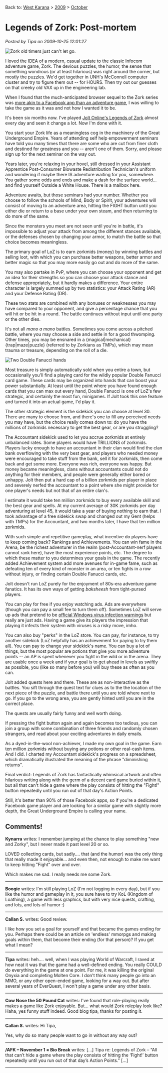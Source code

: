 Back to: [West Karana](/posts/westkarana.md) > [2009](/posts/2009/westkarana.md) > [October](./westkarana.md)
# Legends of Zork: Post-mortem

*Posted by Tipa on 2009-10-25 12:01:27*

![Zork old timers just can't let go.](../../../uploads/2009/10/lozbanner1.png "Zork old timers just can't let go.")

I loved the IDEA of a modern, casual update to the classic Infocom adventure game, Zork. The devious puzzles, the humor, the sense that something wondrous (or at least hilarious) was right around the corner, but mostly the puzzles. We'd get together in UNH's McConnell computer cluster and try to figure them out -- for HOURS. Then try out our guesses on that creeky old VAX up in the engineering lab.

When I found that the much-anticipated browser sequel to the Zork series was [more akin to a Facebook app than an adventure game](../../../index.php/2009/04/15/legends-of-zork-goes-live/), I was willing to take the game as it was and not how I wanted it to be.

It's been six months now. I've played [Jolt Online's Legends of Zork](http://legendsofzork.com/) almost every day and seen it change a lot. Now I'm done with it.

You start your Zork life as a meaningless cog in the machinery of the Great Underground Empire. Years of attending self help empowerment seminars have told you many times that there are some who are cut from finer cloth and destined for greatness and you -- aren't one of them. Sorry, and please sign up for the next seminar on the way out.

Years later, you're relaxing in your hovel, still dressed in your Assistant Apprentice Post-Consumer Biowaste Redistribution Technician's uniform and wondering if maybe there IS adventure waiting for you, somewhere. You gather some odds and ends and make a dash for the surface world... and find yourself Outside a White House. There is a mailbox here.

Adventure awaits, but those seminars had your number. Whether you choose to follow the schools of Mind, Body or Spirit, your adventures will consist of moving to an adventure area, hitting the FIGHT button until you either die or return to a base under your own steam, and then returning to do more of the same.

Since the monsters you meet are not seen until you're in battle, it's impossible to adjust your attack from among the different stances available, or the defenses chosen by changing your armor, to match the battle so that choice becomes meaningless.

The primary goal of LoZ is to earn zorkmids (money) by winning battles and selling loot, with which you can purchase better weapons, better armor and better magic so that you may more easily go out and do more of the same.

You may also partake in PvP, where you can choose your opponent and get an idea for their strengths so you can choose your attack stance and defense appropriately, but it hardly makes a difference. Your entire character is largely summed up by two statistics: your Attack Rating (AR) and your Defense Rating (DR).

These two stats are combined with any bonuses or weaknesses you may have compared to your opponent, and give a percentage chance that you will hit or be hit in a round. The battle continues without input until one party or the other dies.

It's not all *mano a mano* battles. Sometimes you come across a pitched battle, where you may choose a side and settle in for a good thwomping. Other times, you may be ensnared in a {magical|mechanical} {trap|maze|puzzle} (referred to by Zorkians as TMPs), which may mean trauma or treasure, depending on the roll of a die.

![Two Double Fanucci hands](../../../uploads/2009/10/Fullscreen-capture-10252009-121511-PM.jpg "Two Double Fanucci hands")

Most treasure is simply automatically sold when you entire a town, but occasionally you'll find a playing card for the wildly popular Double Fanucci card game. These cards may be organized into hands that can boost your power substantially. At least until the point where you have found enough cards that you can max out every hand, Double Fanucci is one of LoZ's few strategic, and certainly the most fun, minigames. If Jolt took this one feature and turned it into an actual game, I'd play it.

The other strategic element is the sidekick you can choose at level 30. There are many to choose from, and there's one to fill any perceived needs you may have, but the choice really comes down to: do you have the millions of zorkmids necessary to get the best gear, or are you struggling?

The Accountant sidekick used to let you accrue zorkmids at entirely unbalanced rates. Some players would have TRILLIONS of zorkmids. Players lucky enough to have an accountant in their clan would find the clan bank overflowing with the very best gear, and players who needed money were encouraged to take stuff from the bank, sell it for zorkmids, then come back and get some more. Everyone was rich, everyone was happy. But money became meaningless, clans without accountants could not do anything for their members, and people were generally either bored or unhappy. Jolt then put a hard cap of a billion zorkmids per player in place and severely nerfed the accountant to a point where she might provide for one player's needs but not that of an entire clan's.

I estimate it would take ten million zorkmids to buy every available skill and the best gear and spells. At my current average of 30K zorkmids per day adventuring at level 45, it would take a year of buying nothing to earn that. I took advantage of a free sidekick swap and changed out my Gent (helps with TMPs) for the Accountant, and two months later, I have that ten million zorkmids.

With such simple and repetitive gameplay, what incentive do players have to keep coming back? Rankings and Achievements. You can win fame in the Arena, be the richest adventurer in the realm (post-Accountant-nerf players cannot rank here), have the most experience points, etc. The degree to which these matter to you determines your goals in the game. The recently added Achievement system add more avenues for in-game fame, such as defeating ten of every kind of monster in an area, or ten fights in a row without injury, or finding certain Double Fanucci cards, etc.

Jolt doesn't run LoZ purely for the enjoyment of 80s-era adventure game fanatics. It has its own ways of getting *baksheesh* from tight-pursed players.

You can play for free if you enjoy watching ads. Ads are everywhere (though you can pay a small fee to turn them off). Sometimes LoZ will serve up ads that pretend to be [official Windows virus infection warnings](http://forums.joltonline.com/showthread.php?t=599614) but really are just ads. Having a game give its players the impression that playing it infects their system with viruses is a risky move, imho.

You can also buy "perks" in the LoZ store. You can pay, for instance, to try another sidekick (LoZ helpfully has an achievement for paying to try them all). You can pay to change your sidekick's name. You can buy a lot of things, but the most popular are potions that give you more adventure points -- an AP is spent whenever you fight in the wild or in the arena. They are usable once a week and if your goal is to get ahead in levels as swiftly as possible, you (like so many before you) will buy these as often as you can.

Jolt added quests here and there. These are as non-interactive as the battles. You sift through the quest text for clues as to the the location of the next piece of the puzzle, and battle there until you are told where next to go. If you go to the wrong area, you are gently hinted until you are in the correct place.

The quests are usually fairly funny and well worth doing.

If pressing the fight button again and again becomes too tedious, you can join a group with some combination of three friends and randomly chosen strangers, and read about your exciting adventures in daily emails.

As a dyed-in-the-wool non-achiever, I made my own goal in the game. Earn ten million zorkmids without buying any potions or other real-cash items. And I did. I charted my Accountant sidekick's progress on a spreadsheet, which dramatically illustrated the meaning of the phrase "diminishing returns".

Final verdict: Legends of Zork has fantastically whimsical artwork and often hilarious writing along with the germ of a decent card game buried within it, but all that can't hide a game where the play consists of hitting the "Fight!" button repeatedly until you run out of that day's Action Points.

Still, it's better than 90% of those Facebook apps, so if you're a dedicated Facebook game player and are looking for a similar game with slightly more depth, the Great Underground Empire is calling your name.

## Comments!

**Kynarra** writes: I remember jumping at the chance to play something "new and Zorky", but I never made it past level 20 or so.

LOVED collecting cards, but sadly.... that (and the humor) was the only thing that really made it enjoyable... and even then, not enough to make me want to keep hitting "Fight" over and over.

Which makes me sad. I really needs me some Zork.

---

**Boogie** writes: I'm still playing LoZ (I'm not logging in every day), but if you like the humor and gameplay in it, you sure have to try KoL (Kingdom of Loathing), a game with less graphics, but with very nice quests, crafting, and lots, and lots of humor :)

---

**Callan S.** writes: Good review.

I like how you set a goal for yourself and that became the games ending for you. Perhaps there could be an article on 'endless' mmorpgs and making goals within them, that become their ending (for that person)? If you get what I mean?

---

**Tipa** writes: heh.... well, when I was playing World of Warcraft, I raved at how neat it was that the game had a well-defined ending. You really COULD do everything in the game at one point. For me, it was killing the original Onyxia and completing Molten Core. I don't think many people go into an MMO, or any other open-ended game, looking for a way out. But after several years of EverQuest, I won't play a game under any other basis.

---

**Cow Nose the 50 Pound Cat** writes: I've found that role-playing really makes a game like Zork enjoyable. But... what would Zork roleplay look like? Haha, yes funny stuff indeed. Good blog tipa, thanks for posting it.

---

**Callan S.** writes: Hi Tipa,

Yes, why do so many people want to go in without any way out?

---

**/AFK &#8211; November 1 &laquo; Bio Break** writes: [...] Tipa re: Legends of Zork – “All that can’t hide a game where the play consists of hitting the ‘Fight!’ button repeatedly until you run out of that day’s Action Points.” [...]

---

